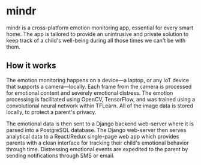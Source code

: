 # mindr

mindr is a cross-platform emotion monitoring app, essential for every smart home. The app
is tailored to provide an unintrusive and private solution to keep track of a child's well-being during all those times we can't be with them.

## How it works

The emotion monitoring happens on a device—a laptop, or any IoT device that supports
a camera—locally. Each frame from the camera is processed for emotional content
and severely emotional distress. The emotion processing is facilitated using
OpenCV, TensorFlow, and was trained using a convolutional neural network within
TFLearn. All of the image data is stored locally, to protect a parent's privacy.

The emotional data is then sent to a Django backend web-server where it is parsed
into a PostgreSQL database. The Django web-server then serves analytical data to
a React/Redux single-page web app which provides parents with a clean interface
for tracking their child's emotional behavior through time. Distressing emotional
events are expedited to the parent by sending notifications through SMS or email.
